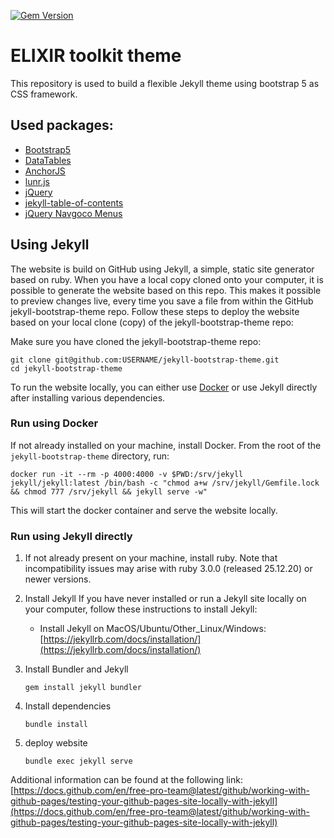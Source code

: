 [![Gem Version](https://badge.fury.io/rb/elixir-toolkit-theme.svg)](https://badge.fury.io/rb/elixir-toolkit-theme)

# ELIXIR toolkit theme

This repository is used to build a flexible Jekyll theme using bootstrap 5 as CSS framework.

## Used packages:

- [Bootstrap5](https://github.com/twbs/bootstrap)
- [DataTables](https://datatables.net/examples/styling/bootstrap5.html)
- [AnchorJS](https://www.bryanbraun.com/anchorjs/)
- [lunr.js](https://lunrjs.com/)
- [jQuery](https://jquery.com/)
- [jekyll-table-of-contents](https://github.com/ghiculescu/jekyll-table-of-contents)
- [jQuery Navgoco Menus](https://github.com/tefra/navgoco)


## Using Jekyll

The website is build on GitHub using Jekyll, a simple, static site generator based on ruby. When you have a local copy cloned onto your computer, it is possible to generate the website based on this repo. This makes it possible to preview changes live, every time you save a file from within the GitHub jekyll-bootstrap-theme repo. Follow these steps to deploy the website based on your local clone (copy) of the jekyll-bootstrap-theme repo:

Make sure you have cloned the jekyll-bootstrap-theme repo:

    git clone git@github.com:USERNAME/jekyll-bootstrap-theme.git
    cd jekyll-bootstrap-theme


To run the website locally, you can either use [Docker](https://www.docker.com/) or use Jekyll directly after installing various dependencies.

### Run using Docker

If not already installed on your machine, install Docker. From the root of the ``jekyll-bootstrap-theme`` directory, run:
```
docker run -it --rm -p 4000:4000 -v $PWD:/srv/jekyll jekyll/jekyll:latest /bin/bash -c "chmod a+w /srv/jekyll/Gemfile.lock && chmod 777 /srv/jekyll && jekyll serve -w"
```
This will start the docker container and serve the website locally.

### Run using Jekyll directly

1. If not already present on your machine, install ruby. Note that incompatibility issues may arise with ruby 3.0.0 (released 25.12.20) or newer versions.


1. Install Jekyll
If you have never installed or run a Jekyll site locally on your computer, follow these instructions to install Jekyll:
   * Install Jekyll on MacOS/Ubuntu/Other_Linux/Windows: [https://jekyllrb.com/docs/installation/](https://jekyllrb.com/docs/installation/)

1. Install Bundler and Jekyll

    ```
    gem install jekyll bundler
    ```

1. Install dependencies

    ```
    bundle install
    ```

1. deploy website

    ```
    bundle exec jekyll serve
    ```

Additional information can be found at the following link: [https://docs.github.com/en/free-pro-team@latest/github/working-with-github-pages/testing-your-github-pages-site-locally-with-jekyll](https://docs.github.com/en/free-pro-team@latest/github/working-with-github-pages/testing-your-github-pages-site-locally-with-jekyll)

